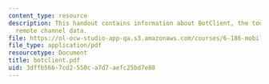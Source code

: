 ```yaml
---
content_type: resource
description: This handout contains information about BotClient, the tool for viewing
  remote channel data.
file: https://ol-ocw-studio-app-qa.s3.amazonaws.com/courses/6-186-mobile-autonomous-systems-laboratory-january-iap-2005/3dffb5667cd2550ca7d7aefc25bd7e88_botclient.pdf
file_type: application/pdf
resourcetype: Document
title: botclient.pdf
uid: 3dffb566-7cd2-550c-a7d7-aefc25bd7e88
---
```

